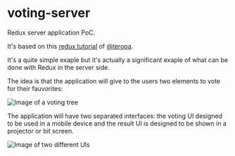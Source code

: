 # voting-server
Redux server application PoC.

It's based on this [redux tutorial](http://teropa.info/blog/2015/09/10/full-stack-redux-tutorial.html) of [@teropa](https://twitter.com/teropa). 

It's a quite simple exaple but it's actually a significant exaple of what can be done with Redux in the server side.

The idea is that the application will give to the users two elements to vote for their fauvorites:

![Image of a voting tree](http://teropa.info/images/vote_logic.png)

The application will have two separated interfaces: the voting UI designed to be used in a mobile device and the result UI is designed to be shown in a projector or bit screen.

![Image of two different UIs](http://teropa.info/images/vote_system.png)
